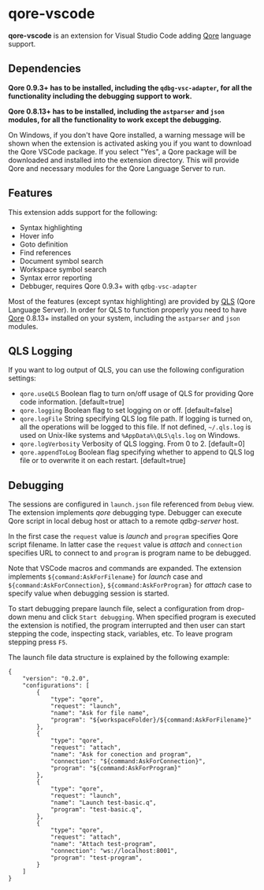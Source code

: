 # qore-vscode

**qore-vscode** is an extension for Visual Studio Code adding
[Qore](http://qore.org/) language support.

## Dependencies

**Qore 0.9.3+ has to be installed, including the `qdbg-vsc-adapter`, for all the functionality including the debugging support to work.**

**Qore 0.8.13+ has to be installed, including the `astparser` and `json` modules, for all the functionality to work except the debugging.**

On Windows, if you don't have Qore installed, a warning message will be shown
when the extension is activated asking you if you want to download the
Qore VSCode package. If you select "Yes", a Qore package will be downloaded
and installed into the extension directory. This will provide Qore
and necessary modules for the Qore Language Server to run.

## Features

This extension adds support for the following:

- Syntax highlighting
- Hover info
- Goto definition
- Find references
- Document symbol search
- Workspace symbol search
- Syntax error reporting
- Debbuger, requires Qore 0.9.3+ with `qdbg-vsc-adapter`

Most of the features (except syntax highlighting) are provided by
[QLS](https://github.com/qorelanguage/qls) (Qore Language Server).
In order for QLS to function properly you need to have [Qore](http://qore.org/) 0.8.13+
installed on your system, including the `astparser` and `json` modules.

## QLS Logging

If you want to log output of QLS, you can use the following configuration settings:

- `qore.useQLS` Boolean flag to turn on/off usage of QLS for providing Qore code information. [default=true]
- `qore.logging` Boolean flag to set logging on or off. [default=false]
- `qore.logFile` String specifying QLS log file path. If logging is turned on, all the operations will be logged to this file. If not defined, `~/.qls.log` is used on Unix-like systems and `%AppData%\QLS\qls.log` on Windows.
- `qore.logVerbosity` Verbosity of QLS logging. From 0 to 2. [default=0]
- `qore.appendToLog` Boolean flag specifying whether to append to QLS log file or to overwrite it on each restart. [default=true]

## Debugging

The sessions are configured in `launch.json` file referenced from `Debug` view.
The extension implements *qore* debugging type. Debugger can execute Qore script
in local debug host or attach to a remote *qdbg-server* host.

In the first case the `request` value is *launch* and `program` specifies Qore
script filename. In latter case the `request` value is *attach* and `connection`
specifies URL to connect to and `program` is program name to be debugged.

Note that VSCode macros and commands are expanded. The extension implements
`${command:AskForFilename}` for *launch* case and `${command:AskForConnection}`,
`${command:AskForProgram}` for *attach* case to specify value when debugging
session is started.

To start debugging prepare launch file, select a configuration from drop-down
menu and click `Start debugging`. When specified program is executed the
extension is notified, the program interrupted and then user can start stepping
the code, inspecting stack, variables, etc. To leave program stepping press `F5`.

The launch file data structure is explained by the following example:

```
{
    "version": "0.2.0",
    "configurations": [
        {
            "type": "qore",
            "request": "launch",
            "name": "Ask for file name",
            "program": "${workspaceFolder}/${command:AskForFilename}"
        },
        {
            "type": "qore",
            "request": "attach",
            "name": "Ask for conection and program",
            "connection": "${command:AskForConnection}",
            "program": "${command:AskForProgram}"
        },
        {
            "type": "qore",
            "request": "launch",
            "name": "Launch test-basic.q",
            "program": "test-basic.q",
        },
        {
            "type": "qore",
            "request": "attach",
            "name": "Attach test-program",
            "connection": "ws://localhost:8001",
            "program": "test-program",
        }
    ]
}
```